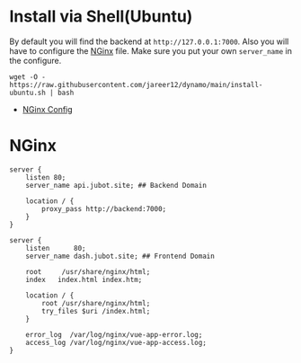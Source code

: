# Install via Shell(Ubuntu)

By default you will find the backend at `http://127.0.0.1:7000`. Also you will have to configure the [NGinx](#NGinx) file. Make sure you put your own `server_name` in the configure.

```shell
wget -O - https://raw.githubusercontent.com/jareer12/dynamo/main/install-ubuntu.sh | bash
```

- [NGinx Config](#NGinx)

# NGinx

```nginx
server {
    listen 80;
    server_name api.jubot.site; ## Backend Domain

    location / {
        proxy_pass http://backend:7000;
    }
}

server {
    listen      80;
    server_name dash.jubot.site; ## Frontend Domain

    root     /usr/share/nginx/html;
    index   index.html index.htm;

    location / {
        root /usr/share/nginx/html;
        try_files $uri /index.html;
    }

    error_log  /var/log/nginx/vue-app-error.log;
    access_log /var/log/nginx/vue-app-access.log;
}
```
